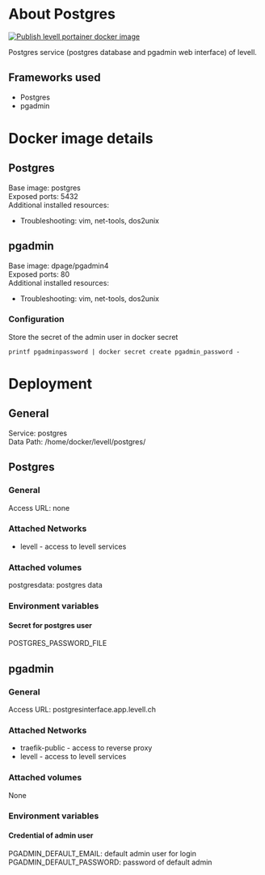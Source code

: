 # About Postgres   
[![Publish levell portainer docker image](https://github.com/jimmylevell/portainer/actions/workflows/action.yml/badge.svg)](https://github.com/jimmylevell/portainer/actions/workflows/action.yml)  

Postgres service (postgres database and pgadmin web interface) of levell.  

## Frameworks used
- Postgres  
- pgadmin   

# Docker image details  
## Postgres
Base image: postgres  
Exposed ports: 5432  
Additional installed resources:  
- Troubleshooting: vim, net-tools, dos2unix  

## pgadmin
Base image: dpage/pgadmin4  
Exposed ports: 80  
Additional installed resources:  
- Troubleshooting: vim, net-tools, dos2unix  

### Configuration
Store the secret of the admin user in docker secret
```
printf pgadminpassword | docker secret create pgadmin_password -
```

# Deployment
## General
Service: postgres  
Data Path: /home/docker/levell/postgres/  

## Postgres
### General
Access URL: none  

### Attached Networks
- levell - access to levell services

### Attached volumes
postgresdata: postgres data  

### Environment variables 
#### Secret for postgres user
POSTGRES_PASSWORD_FILE

## pgadmin
### General
Access URL: postgresinterface.app.levell.ch  

### Attached Networks
- traefik-public - access to reverse proxy
- levell - access to levell services

### Attached volumes
None  

### Environment variables 
#### Credential of admin user 
PGADMIN_DEFAULT_EMAIL: default admin user for login  
PGADMIN_DEFAULT_PASSWORD: password of default admin  
